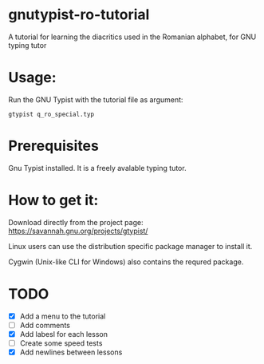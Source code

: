 # gnutypist-ro-tutorial
A tutorial for learning the diacritics used in the Romanian alphabet, for GNU typing tutor

# Usage:

Run the GNU Typist with the tutorial file as argument:
```
gtypist q_ro_special.typ
```  
# Prerequisites
Gnu Typist installed. It is a freely avalable typing tutor. 

# How to get it:

Download directly from the project page: https://savannah.gnu.org/projects/gtypist/

Linux users can use the distribution specific package manager to install it.

Cygwin (Unix-like CLI for Windows) also contains the requred package.

# TODO

- [x] Add a menu to the tutorial
- [ ] Add comments
- [x] Add labesl for each lesson
- [ ] Create some speed tests
- [x] Add newlines between lessons
